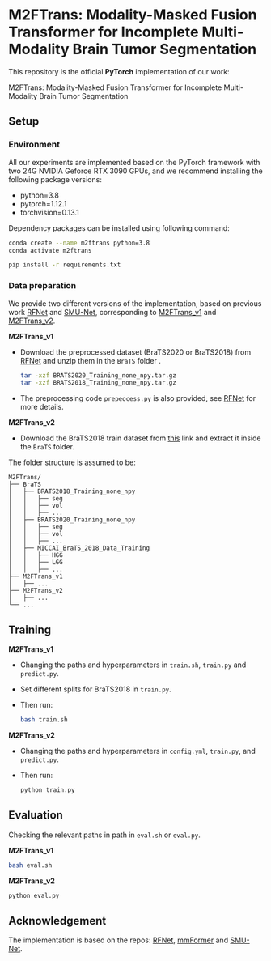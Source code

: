 # M2FTrans: Modality-Masked Fusion Transformer for Incomplete Multi-Modality Brain Tumor Segmentation

This repository is the official **PyTorch** implementation of our work:

M2FTrans: Modality-Masked Fusion Transformer for Incomplete Multi-Modality Brain Tumor Segmentation

## Setup

### Environment

All our experiments are implemented based on the PyTorch framework with two 24G NVIDIA Geforce RTX 3090 GPUs, and we recommend installing the following package versions:

- python=3.8
- pytorch=1.12.1
- torchvision=0.13.1

Dependency packages can be installed using following command:

```bash
conda create --name m2ftrans python=3.8
conda activate m2ftrans

pip install -r requirements.txt
```

### Data preparation

We provide two different versions of the implementation, based on previous work [RFNet](https://github.com/dyh127/RFNet) and [SMU-Net](https://github.com/rezazad68/smunet), corresponding to [M2FTrans_v1](https://github.com/Jun-Jie-Shi/M2FTrans/tree/main/M2FTrans_v1) and [M2FTrans_v2](https://github.com/Jun-Jie-Shi/M2FTrans/tree/main/M2FTrans_v2).

**M2FTrans_v1**

- Download the preprocessed dataset (BraTS2020 or BraTS2018) from [RFNet](https://drive.google.com/drive/folders/1AwLwGgEBQwesIDTlWpubbwqxxd8brt5A?usp=sharing) and unzip them in the `BraTS` folder . 

  ```bash
  tar -xzf BRATS2020_Training_none_npy.tar.gz
  tar -xzf BRATS2018_Training_none_npy.tar.gz
  ```

- The preprocessing code ```prepeocess.py``` is also provided, see [RFNet](https://github.com/dyh127/RFNet) for more details.

**M2FTrans_v2**

- Download the BraTS2018 train dataset from [this](https://www.kaggle.com/sanglequang/brats2018) link and extract it inside the `BraTS` folder.

The folder structure is assumed to be:

```
M2FTrans/
├── BraTS
│   ├── BRATS2018_Training_none_npy
│   │   ├── seg
│   │   ├── vol
│   │   ├── ...
│   ├── BRATS2020_Training_none_npy
│   │   ├── seg
│   │   ├── vol
│   │   ├── ...
│   ├── MICCAI_BraTS_2018_Data_Training
│   │   ├── HGG
│   │   ├── LGG
│   │   ├── ...
├── M2FTrans_v1
│   ├── ...
├── M2FTrans_v2
│   ├── ...
└── ...
```

## Training

**M2FTrans_v1**

- Changing the paths and hyperparameters in ```train.sh```, ```train.py``` and ```predict.py```.

- Set different splits for BraTS2018 in ```train.py```.

- Then run:

  ```bash
  bash train.sh
  ```

**M2FTrans_v2**

- Changing the paths and hyperparameters in ```config.yml```, ```train.py```, and ```predict.py```.

- Then run:

  ```bash
  python train.py
  ```

## Evaluation

Checking the relevant paths in path in ```eval.sh``` or ```eval.py```.

**M2FTrans_v1**

```bash
bash eval.sh
```

**M2FTrans_v2**

```bash
python eval.py
```

## Acknowledgement

The implementation is based on the repos: [RFNet](https://github.com/dyh127/RFNet), [mmFormer](https://github.com/YaoZhang93/mmFormer) and [SMU-Net](https://github.com/rezazad68/smunet).

